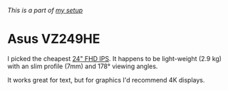 _This is a part of [my setup](/setup.html)_

# Asus VZ249HE

I picked the cheapest [24" FHD IPS][a]. It happens to be light-weight
(2.9 kg) with an slim profile (7mm) and 178&deg; viewing angles.

It works great for text, but for graphics I'd recommend 4K displays.

[a]: https://www.asus.com/Monitors/VZ249HE/
